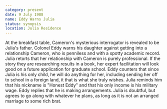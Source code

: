 ```yaml
---
category: present
date: 9 July 1988
name: Eddy Warns Julia
status: synopsis
location: Julia Residence
---
```

At the breakfast table, Cameron's mysterious interrogator is revealed to be Julia's father. Colonel Eddy warns his daughter against getting into a relationship Cameron, who is penniless and
with a spotty academic record. Julia retorts that her relationship with
Cameron is purely professional. If the story they are researching
results in a book, her expert facilitation will look good on a future
application for graduate school. Eddy counters that since Julia is his only child, he will do anything for her, including sending her off to school in a foreign land, it that is what she truly wishes. Julia reminds him that
his nickname is "Honest Eddy" and that his only income is his military
wage. Eddy replies that he is making arrangements. Julia is doubtful,
but agrees to go along with whatever he plans, as long as it is not an
arranged marriage to some rich brat. 
